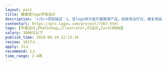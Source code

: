 ```yaml
---                
layout: post       
title: 健康类logo字体设计           
description: '</br>项目描述：1、该logo用于医疗健康类产品，如家用治疗仪，康复用品上。不同与以往传统的医疗产品，我们的产品在设计上跟国际接轨。</br>2、该logo还需要应用在线下门店中，有与产品统一的标示，让用户了解这是一家专业的医疗器械体验店。</br>3、颜色：趋向红色或蓝色</br>'     
contenturl: https://pro.lagou.com/project/7367.html      
tags: [平面设计,Photoshop,illustrator,VI设计,CorelDRAW]            
salary: 3000元以下          
publish_time: 2018-04-19 22:13:34         
review: 1617人                   
apply: 31人                   
recommend: 1人                   
time_range: 2-4周              
---                 
```

